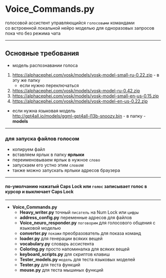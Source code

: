 # Voice_Commands.py

голосовой ассистент управляющийся `голосовыми` командами  
со встроенной локальной нейро моделью для одноразовых запросов пока что без режима чата
<hr>

## Основные требования

* модель распознавании голоса

1. https://alphacephei.com/vosk/models/vosk-model-small-ru-0.22.zip - в эту же папку
    * если нужно переключаться
2. https://alphacephei.com/vosk/models/vosk-model-ru-0.42.zip
3. https://alphacephei.com/vosk/models/vosk-model-small-en-us-0.15.zip
4. https://alphacephei.com/vosk/models/vosk-model-en-us-0.22.zip

* если нужна языковая модель  
  http://gpt4all.io/models/ggml-gpt4all-l13b-snoozy.bin            - в папку - **models**

<hr>

### для запуска файлов голосом

* копируем файл
* вставляем ярлык в папку **ярлыки**
* переименовываем ярлык в нужное `слово`
* запускаем его устно этим `слово`м
* также можно запускать ярлыки адресов браузера

<hr>

#### по-умолчанию нажатый Caps Lock или `голос` записывает голос в курсор и выключает Caps Lock

<hr>

* **Voice_Commands.py**
    * **Heavy_writer.py**          точный `писатель` на Num Lock или `цифры`
    * **address_config.py**        переменные адресов для файлов
    * **Voice_neuro_responder.py** `поговорим` для голосового общения с языковой моделью
    * **converter.py**             `покажи` преобразователь для показа команд
    * **loader.py**                для генерации всяких вещей
    * **vocabulary.py**            словарь ассистента
    * **Coloring.py**              просто напоминалка для всяких вещей
    * **keyboard_scripts.py**      для скриптов клавиш
    * **Tester_models.py**         `модель` для теста языковых моделей
    * **Tester.py**                для теста функций
    * **mouse.py**                 для теста мышиных функций
